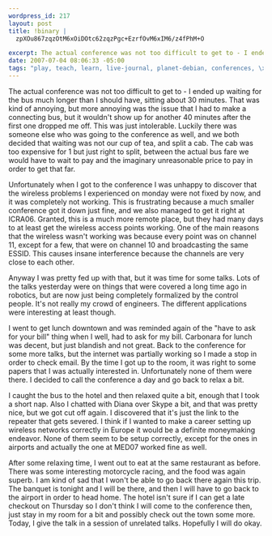 ```yaml
--- 
wordpress_id: 217
layout: post
title: !binary |
  zpXOu867zqzOtM6xOiDOtc62zqzPgc+EzrfOvM6xIM6/z4fPhM+O

excerpt: The actual conference was not too difficult to get to - I ended up waiting for the bus much longer than I should have, sitting about 30 minutes.  That was kind of annoying, but more annoying was the issue that I had to make a connecting bus, but it wouldn't show up for another 40 minutes after the first one dropped me off.  This was just intolerable.  Luckily there was someone else who was going to the conference as well, and we both decided that waiting was not our cup of tea, and split a cab.
date: 2007-07-04 08:06:33 -05:00
tags: "play, teach, learn, live-journal, planet-debian, conferences, \xCE\xB5\xCE\xBB\xCE\xBB\xCE\xAC\xCF\x82, \xCE\xBA\xCF\x8E\xCF\x83, presentation"
---
```

The actual conference was not too difficult to get to - I ended up waiting for the bus much longer than I should have, sitting about 30 minutes.  That was kind of annoying, but more annoying was the issue that I had to make a connecting bus, but it wouldn't show up for another 40 minutes after the first one dropped me off.  This was just intolerable.  Luckily there was someone else who was going to the conference as well, and we both decided that waiting was not our cup of tea, and split a cab.  The cab was too expensive for 1 but just right to split, between the actual bus fare we would have to wait to pay and the imaginary unreasonable price to pay in order to get that far.

Unfortunately when I got to the conference I was unhappy to discover that the wireless problems I experienced on monday were not fixed by now, and it was completely not working.  This is frustrating because a much smaller conference got it down just fine, and we also managed to get it right at ICRA06.   Granted, this is a much more remote place, but they had many days to at least get the wireless access points working.  One of the main reasons that the wireless wasn't working was because every point was on channel 11, except for a few, that were on channel 10 and broadcasting the same ESSID.  This causes insane interference because the channels are very close to each other.

Anyway I was pretty fed up with that, but it was time for some talks.   Lots of the talks yesterday were on things that were covered a long time ago in robotics, but are now just being completely formalized by the control people.  It's not really my crowd of engineers.  The different applications were interesting at least though.

I went to get lunch downtown and was reminded again of the "have to ask for your bill" thing when I well, had to ask for my bill.  Carbonara for lunch was decent, but just blandish and not great.  Back to the conference for some more talks, but the internet was partially working so I made a stop in order to check email.  By the time I got up to the room, it was right to some papers that I was actually interested in.  Unfortunately none of them were there.   I decided to call the conference a day and go back to relax a bit.

I caught the bus to the hotel and then relaxed quite a bit, enough that I took a short nap.  Also I chatted with Diana over Skype a bit, and that was pretty nice, but we got cut off again.  I discovered that it's just the link to the repeater that gets severed.  I think if I wanted to make a career setting up wireless networks correctly in Europe it would be a definite moneymaking endeavor.  None of them seem to be setup correctly, except for the ones in airports and actually the one at MED07 worked fine as well.

After some relaxing time, I went out to eat at the same restaurant as before.  There was some interesting motorcycle racing, and the food was again superb.  I am kind of sad that I won't be able to go back there again this trip.  The banquet is tonight and I will be there, and then I will have to go back to the airport in order to head home.   The hotel isn't sure if I can get a late checkout on Thursday so I don't think I will come to the conference then, just stay in my room for a bit and possibly check out the town some more.   Today, I give the talk in a session of unrelated talks.  Hopefully I will do okay.

